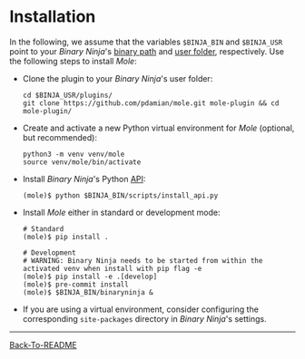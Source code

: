 # Installation
In the following, we assume that the variables `$BINJA_BIN` and `$BINJA_USR` point to your *Binary Ninja*'s [binary path](https://docs.binary.ninja/guide/index.html#binary-path) and [user folder](https://docs.binary.ninja/guide/index.html#user-folder), respectively. Use the following steps to install *Mole*:

- Clone the plugin to your *Binary Ninja*'s user folder:
  ```shell
  cd $BINJA_USR/plugins/
  git clone https://github.com/pdamian/mole.git mole-plugin && cd mole-plugin/
  ```
- Create and activate a new Python virtual environment for *Mole* (optional, but recommended):
  ```shell
  python3 -m venv venv/mole
  source venv/mole/bin/activate
  ```
- Install *Binary Ninja*'s Python [API](https://docs.binary.ninja/dev/batch.html#install-the-api):
  ```shell
  (mole)$ python $BINJA_BIN/scripts/install_api.py
  ```
- Install *Mole* either in standard or development mode:
  ```shell
  # Standard
  (mole)$ pip install .

  # Development
  # WARNING: Binary Ninja needs to be started from within the activated venv when install with pip flag -e
  (mole)$ pip install -e .[develop]
  (mole)$ pre-commit install
  (mole)$ $BINJA_BIN/binaryninja &
  ```
- If you are using a virtual environment, consider configuring the corresponding `site-packages` directory in *Binary Ninja*'s settings.
----------------------------------------------------------------------------------------------------
[Back-To-README](../README.md#documentation)